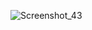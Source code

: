 ![Screenshot_43](https://user-images.githubusercontent.com/34000263/229295923-89332a3e-a936-400b-ac47-d10a5982de41.png)
